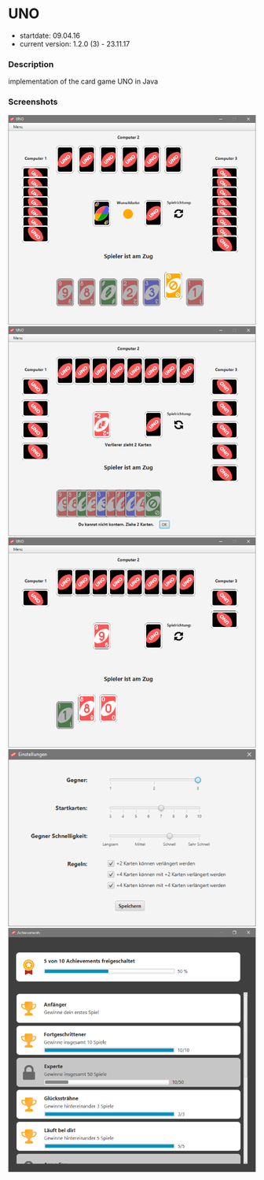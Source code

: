 # UNO

- startdate: 09.04.16
- current version: 1.2.0 (3) - 23.11.17

### Description

implementation of the card game UNO in Java

### Screenshots

![game](/build/screenshots/game.png)
![game](/build/screenshots/game-2.png)
![game](/build/screenshots/game-3.png)
![settings](/build/screenshots/settings.png)
![achievements](/build/screenshots/achievements.png)
